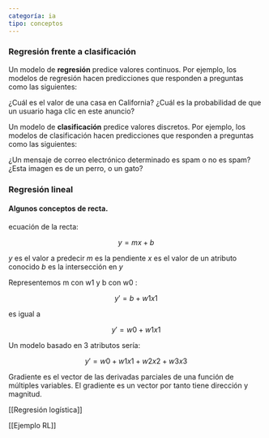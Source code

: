```yaml
---
categoría: ia
tipo: conceptos
---
```


### Regresión frente a clasificación

Un modelo de **regresión** predice valores continuos. Por ejemplo, los modelos de regresión hacen predicciones que responden a preguntas como las siguientes:

¿Cuál es el valor de una casa en California?
¿Cuál es la probabilidad de que un usuario haga clic en este anuncio?

Un modelo de **clasificación** predice valores discretos. Por ejemplo, los modelos de clasificación hacen predicciones que responden a preguntas como las siguientes:

¿Un mensaje de correo electrónico determinado es spam o no es spam?
¿Esta imagen es de un perro, o un gato?

### Regresión lineal

#### Algunos conceptos de recta.

ecuación de la recta:

$$y=mx+b$$

  

$y$ es el valor a predecir
$m$ es la pendiente
$x$ es el valor de un atributo conocido
$b$ es la intersección en $y$

Representemos m con w1 y b con w0 :

$$y'=b+w1x1$$

es igual a

$$y'=w0+w1x1$$

Un modelo basado en 3 atributos sería:

$$y'=w0+w1x1+w2x2+w3x3$$

Gradiente es el vector de las derivadas parciales de una función de múltiples variables. El gradiente es un vector por tanto tiene dirección y magnitud.

[[Regresión logística]]

[[Ejemplo RL]]
